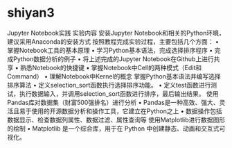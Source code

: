 # shiyan3
Jupyter Notebook实践
实验内容
安装Jupyter Notebook和相关的Python环境，建议采用Anaconda的安装方式
按照教程完成实验过程，主要包括几个方面：
• 掌握Notebook工具的基本原理
• 学习Python基本语法，完成选择排序程序
• 完成Python数据分析的例子
• 将上述完成的Jupyter Notebook在Github上进行共享
• 熟悉Notebook的快捷键
• 掌握Notebook中Cell的两种模式（Edit和Command）
• 理解Notebook中Kernel的概念
掌握Python基本语法并编写选择排序算法
• 定义selection_sort函数执行选择排序功能。
• 定义test函数进行测试，执行数据输入，并调用selection_sort函数进行排序，最后输出结果。
使用Pandas库对数据集（财富500强排名）进行分析
• Pandas是一种高效、强大、灵活且易于使用的开源数据分析和操作工具，它建立在Python之上
• 数据操作包括数据显示、检查数据列属性、数据过滤、属性查询等
使用Matplotlib进行数据图形的绘制
• Matplotlib 是一个综合库，用于在 Python 中创建静态、动画和交互式可视化。
